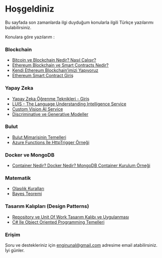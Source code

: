 # Hoşgeldiniz

Bu sayfada son zamanlarda ilgi duyduğum konularla ilgili Türkçe yazılarımı bulabilirsiniz. 


Konulara göre yazılarım :

### Blockchain
* [Bitcoin ve Blockchain Nedir? Nasıl Çalışır?](https://enginunal.github.io/BitcoinAndBlockchain)
* [Ethereum Blockchain ve Smart Contracts Nedir?](https://enginunal.github.io/EthereumGiris)
* [Kendi Ethereum Blockchain’imizi Yapıyoruz](https://enginunal.github.io/EthereumBlockchainYapimi)
* [Ethereum Smart Contract Giriş](https://enginunal.github.io/EthereumSmartContractUygulama)


### Yapay Zeka
* [Yapay Zeka Öğrenme Teknikleri - Giriş](https://enginunal.github.io/YapayZekaOgrenmeTeknikleri)
* [LUIS - The Language Understanding Intelligence Service](https://enginunal.github.io/LUIS)
* [Custom Vision AI Service](https://enginunal.github.io/CustomVisionAI)
* [Discriminative ve Generative Modeller](https://enginunal.github.io/DiscriminativeVeGenerative)


### Bulut
* [Bulut Mimarisinin Temelleri](https://enginunal.github.io/BulutTemelleri)
* [Azure Functions İle HttpTrigger Örneği](https://enginunal.github.io/AzureFunctionHttpTrigger)


### Docker ve MongoDB
* [Container Nedir? Docker Nedir? MongoDB Container Kurulum Örneği](https://enginunal.github.io/DockerMongoDB)


### Matematik
* [Olasılık Kuralları](https://enginunal.github.io/OlasilikKurallari)
* [Bayes Teoremi](https://enginunal.github.io/BayesTeoremi)


### Tasarım Kalıpları (Design Patterns)
* [Repository ve Unit Of Work Tasarım Kalıbı ve Uygulanması](https://enginunal.github.io/RepositoryVeUnitOfWork)  
* [C# İle Object Oriented Programming Temelleri](https://enginunal.github.io/OOPTemelleri)  







  
  
  
### Erişim

Soru ve destekleriniz için enginunal@gmail.com adresime email atabilirsiniz. İyi günler.


